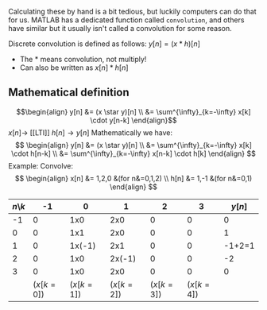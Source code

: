 Calculating these by hand is a bit tedious, but luckily computers can do that for us. MATLAB has a dedicated function called `convolution`, and others have similar but it usually isn't called a convolution for some reason.

Discrete convolution is defined as follows: $y[n] = (x*h)[n]$
- The $*$ means convolution, not multiply!
- Can also be written as $x[n]*h[n]$

## Mathematical definition
$$\begin{align}
	y[n] &= (x \star y)[n] \\
	&= \sum^{\infty}_{k=-\infty} x[k] \cdot y[n-k]
\end{align}$$
$x[n] \rightarrow$ [[LTI]] $h[n] \rightarrow y[n]$
Mathematically we have:
$$
\begin{align}
	y[n] &= (x \star y)[n] \\
	     &= \sum^{\infty}_{k=-\infty} x[k]   \cdot h[n-k] \\
	     &= \sum^{\infty}_{k=-\infty} x[n-k] \cdot h[k]
\end{align}
$$
Example: Convolve:
$$
\begin{align}
	x[n] &= 1,2,0 &(for n&=0,1,2) \\
	h[n] &= 1,-1  &(for n&=0,1)
\end{align}
$$

| $n$\\$k$ | -1         | 0          | 1          | 2          | 3          | $y[n]$ |
| -------- | ---------- | ---------- | ---------- | ---------- | ---------- | ------ |
| -1       | 0          | 1x0        | 2x0        | 0          | 0          | 0      |
| 0        | 0          | 1x1        | 2x0        | 0          | 0          | 1      |
| 1        | 0          | 1x(-1)     | 2x1        | 0          | 0          | -1+2=1 |
| 2        | 0          | 1x0        | 2x(-1)     | 0          | 0          | -2     |
| 3        | 0          | 1x0        | 2x0        | 0          | 0          | 0      |
|          | ($x[k=0]$) | ($x[k=1]$) | ($x[k=2]$) | ($x[k=3]$) | ($x[k=4]$) |        |
